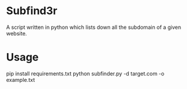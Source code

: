 # Subfind3r
A script written in python which lists down all the subdomain of a given website.

# Usage 
pip install requirements.txt
python subfinder.py -d target.com -o example.txt
